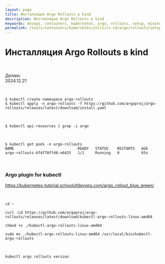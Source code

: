 ```yaml
---
layout: page
title: Инсталляция Argo Rollouts в kind
description: Инсталляция Argo Rollouts в kind
keywords: devops, containers, kubernetes, argo, rollouts, setup, minikube
permalink: /tools/containers/kubernetes/utils/ci-cd/argo/rollouts/setup/
---
```


# Инсталляция Argo Rollouts в kind

<br/>

Делаю:  
2024.12.21

<br/>

```
$ kubectl create namespace argo-rollouts
$ kubectl apply -n argo-rollouts -f https://github.com/argoproj/argo-rollouts/releases/latest/download/install.yaml
```

<br/>

```
$ kubectl api-resources | grep -i argo
```

<br/>

```
$ kubectl get pods -n argo-rollouts
NAME                             READY   STATUS    RESTARTS   AGE
argo-rollouts-6f4f78ffd8-n6425   1/1     Running   0          65s
```

<br/>

### Argo plugin for kubectl

https://kubernetes-tutorial.schoolofdevops.com/argo_rollout_blue_green/

<br/>

```
cd ~

curl -LO https://github.com/argoproj/argo-rollouts/releases/latest/download/kubectl-argo-rollouts-linux-amd64

chmod +x ./kubectl-argo-rollouts-linux-amd64

sudo mv ./kubectl-argo-rollouts-linux-amd64 /usr/local/bin/kubectl-argo-rollouts
```

<br/>

```
kubectl argo rollouts version
```
